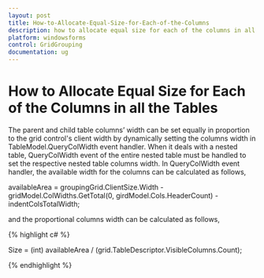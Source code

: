 ```yaml
---
layout: post
title: How-to-Allocate-Equal-Size-for-Each-of-the-Columns
description: how to allocate equal size for each of the columns in all the tables
platform: windowsforms
control: GridGrouping
documentation: ug
---
```


# How to Allocate Equal Size for Each of the Columns in all the Tables

The parent and child table columns’ width can be set equally in proportion to the grid control's client width by dynamically setting the columns width in TableModel.QueryColWidth event handler. When it deals with a nested table, QueryColWidth event of the entire nested table must be handled to set the respective nested table columns width. In QueryColWidth event handler, the available width for the columns can be calculated as follows,

availableArea = groupingGrid.ClientSize.Width - gridModel.ColWidths.GetTotal(0, girdModel.Cols.HeaderCount) - indentColsTotalWidth;

and the proportional columns width can be calculated as follows,

{% highlight c# %}

Size = (int) availableArea / (grid.TableDescriptor.VisibleColumns.Count);

{% endhighlight %}